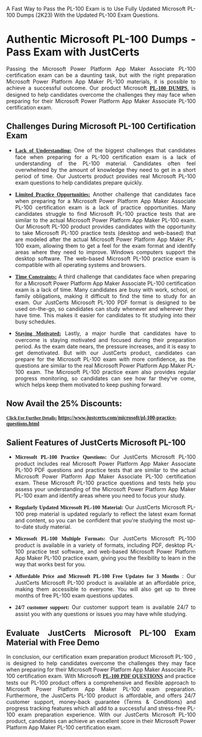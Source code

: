 <p dir="auto" style="text-align: justify;">A Fast Way to Pass the PL-100 Exam is to Use Fully Updated Microsoft PL-100 Dumps (2K23) With the Updated PL-100 Exam Questions.</p>

<h1 style="text-align: justify;"><strong>Authentic Microsoft PL-100 Dumps - Pass Exam with JustCerts</strong></h1>

<p style="text-align: justify;">Passing the Microsoft Power Platform App Maker Associate PL-100 certification exam can be a daunting task, but with the right preparation Microsoft Power Platform App Maker PL-100 materials, it is possible to achieve a successful outcome. Our product Microsoft <strong><a href="https://www.justcerts.com/microsoft/pl-100-practice-questions.html"><span style="font-family:Georgia,serif;"><u>PL-100 DUMPS</u></span></a></strong>, is designed to help candidates overcome the challenges they may face when preparing for their Microsoft Power Platform App Maker Associate PL-100 certification exam.</p>

<h2 style="text-align: justify;"><strong>Challenges During Microsoft PL-100 Certification Exam</strong></h2>

<ul>
	<li style="text-align: justify;"><u><span style="font-family:Georgia,serif;"><strong>Lack of Understanding:</strong></span></u> One of the biggest challenges that candidates face when preparing for a PL-100 certification exam is a lack of understanding of the PL-100 material. Candidates often feel overwhelmed by the amount of knowledge they need to get in a short period of time. Our Justcerts product provides real Microsoft PL-100 exam questions to help candidates prepare quickly.</li>
</ul>

<ul>
	<li style="text-align: justify;"><u><span style="font-family:Georgia,serif;"><strong>Limited Practice Opportunities:</strong></span></u> Another challenge that candidates face when preparing for a Microsoft Power Platform App Maker Associate PL-100 certification exam is a lack of practice opportunities. Many candidates struggle to find Microsoft PL-100 practice tests that are similar to the actual Microsoft Power Platform App Maker PL-100 exam. Our Microsoft PL-100 product provides candidates with the opportunity to take Microsoft PL-100 practice tests (desktop and web-based) that are modeled after the actual Microsoft Power Platform App Maker PL-100 exam, allowing them to get a feel for the exam format and identify areas where they need to improve. Windows computers support the desktop software. The web-based Microsoft PL-100 practice exam is compatible with all operating systems and browsers.</li>
</ul>

<ul>
	<li style="text-align: justify;"><u><span style="font-family:Georgia,serif;"><strong>Time Constraints:</strong></span></u> A third challenge that candidates face when preparing for a Microsoft Power Platform App Maker Associate PL-100 certification exam is a lack of time. Many candidates are busy with work, school, or family obligations, making it difficult to find the time to study for an exam. Our JustCerts Microsoft PL-100 PDF format is designed to be used on-the-go, so candidates can study whenever and wherever they have time. This makes it easier for candidates to fit studying into their busy schedules.</li>
</ul>

<ul>
	<li style="text-align: justify;"><u><span style="font-family:Georgia,serif;"><strong>Staying Motivated:</strong></span></u> Lastly, a major hurdle that candidates have to overcome is staying motivated and focused during their preparation period. As the exam date nears, the pressure increases, and it is easy to get demotivated. But with our JustCerts product, candidates can prepare for the Microsoft PL-100 exam with more confidence, as the questions are similar to the real Microsoft Power Platform App Maker PL-100 exam. The Microsoft PL-100 practice exam also provides regular progress monitoring, so candidates can see how far they've come, which helps keep them motivated to keep pushing forward.</li>
</ul>

<h2 style="text-align: justify;"><strong>Now Avail the 25% Discounts:</strong></h2>

<p><span style="font-size:12px;"><u><span style="font-family:Georgia,serif;"><strong>Click For Further Details:</strong></span></u></span><span style="font-size:14px;"><span style="font-family:Georgia,serif;"><strong> <a href="https://www.justcerts.com/microsoft/pl-100-practice-questions.html">https://www.justcerts.com/microsoft/pl-100-practice-questions.html</a></strong></span></span></p>

<h2 style="text-align: justify;"><strong>Salient Features of JustCerts Microsoft PL-100</strong></h2>

<ul>
	<li style="text-align: justify;"><span style="font-family:Georgia,serif;"><strong>Microsoft PL-100 Practice Questions:</strong></span> Our JustCerts Microsoft PL-100 product includes real Microsoft Power Platform App Maker Associate PL-100 PDF questions and practice tests that are similar to the actual Microsoft Power Platform App Maker Associate PL-100 certification exam. These Microsoft PL-100 practice questions and tests help you assess your understanding of the Microsoft Power Platform App Maker PL-100 exam and identify areas where you need to focus your study.</li>
</ul>

<ul>
	<li style="text-align: justify;"><span style="font-family:Georgia,serif;"><strong>Regularly Updated Microsoft PL-100 Material:</strong></span> Our JustCerts Microsoft PL-100 prep material is updated regularly to reflect the latest exam format and content, so you can be confident that you're studying the most up-to-date study material.</li>
</ul>

<ul>
	<li style="text-align: justify;"><span style="font-family:Georgia,serif;"><strong>Microsoft PL-100 Multiple Formats:</strong></span> Our JustCerts Microsoft PL-100 product is available in a variety of formats, including PDF, desktop PL-100 practice test software, and web-based Microsoft Power Platform App Maker PL-100 practice exam, giving you the flexibility to learn in the way that works best for you.</li>
</ul>

<ul>
	<li style="text-align: justify;"><span style="font-family:Georgia,serif;"><strong>Affordable Price and Microsoft PL-100 Free Updates for 3 Months</strong></span> : Our JustCerts Microsoft PL-100 product is available at an affordable price, making them accessible to everyone. You will also get up to three months of free PL-100 exam questions updates.</li>
</ul>

<ul>
	<li style="text-align: justify;"><span style="font-family:Georgia,serif;"><strong>24/7 customer support:</strong></span> Our customer support team is available 24/7 to assist you with any questions or issues you may have while studying.</li>
</ul>

<h2 style="text-align: justify;"><strong>Evaluate JustCerts Microsoft PL-100 Exam Material with Free Demo</strong></h2>

<p style="text-align: justify;">In conclusion, our certification exam preparation product Microsoft PL-100 , is designed to help candidates overcome the challenges they may face when preparing for their Microsoft Power Platform App Maker Associate PL-100 certification exam. With Microsoft <a href="https://www.justcerts.com/microsoft/pl-100-practice-questions.html"><u><strong><span style="font-family:Georgia,serif;">PL-100 PDF QUESTIONS</span></strong></u></a> and practice tests our PL-100 product offers a comprehensive and flexible approach to Microsoft Power Platform App Maker PL-100 exam preparation. Furthermore, the JustCerts PL-100 product is affordable, and offers 24/7 customer support, money-back guarantee (Terms & Conditions) and progress tracking features which all add to a successful and stress-free PL-100 exam preparation experience. With our JustCerts Microsoft PL-100 product, candidates can achieve an excellent score in their Microsoft Power Platform App Maker PL-100 certification exam.</p>
